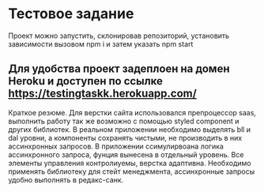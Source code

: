 # Тестовое задание
Проект можно запустить, склонировав репозиторий, установить зависимости вызовом npm i и затем указать npm start


## Для удобства проект задеплоен на домен Heroku и доступен по ссылке https://testingtaskk.herokuapp.com/

Краткое резюме. Для верстки сайта использовался препроцессор saas, выполнить работу так же возможно с помощью styled component и других библиотек. 
В реальном приложении необходимо выделять bll и dal уровни, а компоненты сохранять чистыми, не производить в них ассинхронных запросов. В приложении ссимулирвоана логика ассинхронного запроса, фунция вынесена в отдельный уровень. Все элементы управления контролиуемы, верстка адаптивна. Необходимо применять библиотеку для стейт менеджмента, ассинхронные запросы удобно выполнять в редакс-санк.
